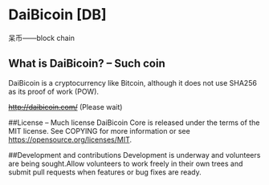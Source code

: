 # DaiBicoin [DB]
呆币——block chain

## What is DaiBicoin? – Such coin
DaiBicoin is a cryptocurrency like Bitcoin, although it does not use SHA256 as its proof of work (POW). 

~~http://daibicoin.com/~~    (Please wait)

##License – Much license
DaiBicoin Core is released under the terms of the MIT license. See COPYING for more information or see https://opensource.org/licenses/MIT.

##Development and contributions
Development is underway and volunteers are being sought.Allow volunteers to work freely in their own trees and submit pull requests when features or bug fixes are ready.
